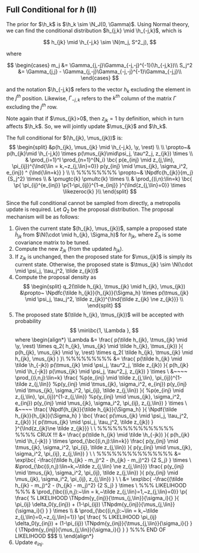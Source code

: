 ## Full Conditional for $h$ (II)
The prior for $\h_k$ is $\h_k \sim \N_J(0, \Gamma)$.
Using Normal theory, we can find the conditional distribution 
$h_{j,k} \mid \h_{-j,k}$, which is 

$$
h_{jk}  \mid \h_{-j,k} \sim \N(m_j, S^2_j),
$$

where

$$
\begin{cases}
m_j &= \Gamma_{j,-j}\Gamma_{-j,-j}^{-1}(\h_{-j,k})\\
S_j^2 &= \Gamma_{j,j} - \Gamma_{j,-j}\Gamma_{-j,-j}^{-1}\Gamma_{-j,j}\\
\end{cases}
$$

and the notation $\h_{-j,k}$ refers to the vector $h_k$ excluding the element in
the $j^{th}$ position. Likewise, $\Gamma_{-j,k}$ refers to the $k^{th}$ column 
of the matrix $\Gamma$ excluding the $j^{th}$ row.

Note again that if $\mus_{jk}>0$, then $z_{jk}=1$ by definition, which in turn
affects $\h_k$. So, we will jointly update $\mus_{jk}$ and $\h_k$. 

The full conditional for $(\h_{jk}, \mus_{jk})$ is:
$$
\begin{split}
&p(h_{jk}, \mus_{jk} \mid \h_{-j,k}, \y, \rest) 
\\
\\
\propto~&
p(h_{jk}\mid \h_{-j,k}) \times
p(\mus_{jk}\mid\psi_j, \tau^2_j, z_{jk}) \times \\
&
\prod_{i=1}^I \prod_{n=1}^{N_i}
\bc{
  p(e_{inj} \mid z_{j,\lin}, \pi_{ij})^{\Ind{\lin = k,~z_{j,\lin}=0}}
  p(y_{inj} \mid \mus_{jk}, \sigma_i^2, e_{inj}) ^ {\Ind{\lin=k}}
}
\\
\\
%%%%%%%%
\propto~&
\Npdfc{h_{jk}}{m_j}{S_j^2}
\times \\
& \pmugtc{k} \pmultc{k} \times \\
&
\prod_{(i,n):\lin=k}
\bc{
  \p{
    \pi_{ij}^{e_{inj}}
    \p{1-\pi_{ij}}^{1-e_{inj}}
  }^{\Ind{z_{j,\lin}=0}}
  \times
  \likezeroc{k} 
}\\
\end{split}
$$

Since the full conditional cannot be sampled from directly, a metropolis update
is required. Let $Q_2$ be the proposal distribution. The proposal mechanism
will be as follows:

1. Given the current state $(h_{jk}, \mus_{jk})$,
   sample a proposed state $\tilde h_{jk}$ from $\N(\cdot \mid h_{jk}, \Sigma_h)$ 
   for $h_{jk}$, where $\Sigma_h$ is some covariance matrix to be tuned.
2. Compute the new $\tilde z_{jk}$ (from the updated $h_{jk}$).
3. If $z_{jk}$ is unchanged, then the proposed state for $\mus_{jk}$ is simply
   its current state. Otherwise, the proposed state is 
   $\tmus_{jk} \sim \N(\cdot \mid \psi_j, \tau_j^2, \tilde z_{jk})$ 
4. Compute the proposal density as 
   $$
   \begin{split}
   q_2(\tilde h_{jk}, \tmus_{jk} \mid h_{jk}, \mus_{jk})
   &\propto~
   \Npdfc{\tilde h_{jk}}{h_{jk}}{\Sigma_h} \times
   p(\tmus_{jk} \mid \psi_j, \tau_j^2, \tilde z_{jk})^{\Ind{\tilde z_{jk} \ne z_{jk}}}
   \\
   \end{split}
   $$
5. The proposed state $(\tilde h_{jk}, \tmus_{jk})$ will be
   accepted with probability 
   $$ \min\bc{1, \Lambda }, $$ where
   \begin{align*}
   \Lambda &=
   \frac{
     p(\tilde h_{jk}, \tmus_{jk} \mid \y, \rest) 
     \times
     q_2( h_{jk}, \mus_{jk} \mid 
     \tilde h_{jk}, \tmus_{jk}) 
   }{
     p(h_{jk}, \mus_{jk} \mid \y, \rest) 
     \times
     q_2( \tilde h_{jk}, \tmus_{jk} \mid 
     h_{jk}, \mus_{jk} )
   }\\
   %%%%%%%%%
   &= \frac{
     p(\tilde  h_{jk} \mid \tilde \h_{-jk})
     p(\tmus_{jk} \mid \psi_j, \tau^2_j, \tilde z_{jk})
   }{
     p(h_{jk} \mid \h_{-jk})
     p(\mus_{jk} \mid \psi_j, \tau^2_j, z_{jk})
   }
   \times 
   \\ &~~~~
   \prod_{(i,n,j):\lin=k}
   \frac{
     %p(e_{inj} \mid \tilde z_{j,\lin}, \pi_{ij})^{1-\tilde z_{j,\lin}}
     %p(y_{inj} \mid \tmus_{jk}, \sigma_i^2, e_{inj})
     p(y_{inj} \mid \tmus_{jk}, \sigma_i^2, \pi_{ij}, \tilde z_{j,\lin})
   }{
     %p(e_{inj} \mid z_{j,\lin}, \pi_{ij})^{1-z_{j,\lin}}
     %p(y_{inj} \mid \mus_{jk}, \sigma_i^2, e_{inj})
     p(y_{inj} \mid \mus_{jk}, \sigma_i^2, \pi_{ij}, z_{j,\lin})
   }
   \times
   \\ &~~~~
   \frac{
     \Npdf{h_{jk}}{\tilde h_{jk}}{\Sigma_h}
   }{
     \Npdf{\tilde h_{jk}}{h_{jk}}{\Sigma_h}
   }
   \bc{
   \frac{
     p(\mus_{jk} \mid \psi_j, \tau_j^2, z_{jk})
   }{
     p(\tmus_{jk} \mid \psi_j, \tau_j^2, \tilde z_{jk})
   }
   }^{\Ind{z_{jk}\ne \tilde z_{jk}}}
   \\
   \\ 
   %%%%%%%%%%%%%%%
   %%%% CRUX !!!
   &= \frac{
     p(\tilde  h_{jk} \mid \tilde \h_{-jk})
   }{
     p(h_{jk} \mid \h_{-jk})
   }
   \times 
   \prod_{\bc{(i,n,j):\lin=k}}
   \frac{
     p(y_{inj} \mid \tmus_{jk}, \sigma_i^2, \pi_{ij}, \tilde z_{j,\lin})
   }{
     p(y_{inj} \mid \mus_{jk}, \sigma_i^2, \pi_{ij}, z_{j,\lin})
   }
   \\
   \\
   %%%%%%%%%%%%%%%
   &=
   \exp\bc{
     -\frac{(\tilde h_{jk} - m_j)^2 - (h_{jk} - m_j)^2}
           {2 S_j}
   }
   \times \\
   &\prod_{\bc{(i,n,j):\lin=k,~\tilde z_{j,\lin} \ne z_{j,\lin}}}
   \frac{
     p(y_{inj} \mid \tmus_{jk}, \sigma_i^2, \pi_{ij}, \tilde z_{j,\lin})
   }{
     p(y_{inj} \mid \mus_{jk}, \sigma_i^2, \pi_{ij}, z_{j,\lin})
   }
   \\
   \\
   &=
   \exp\bc{
     -\frac{(\tilde h_{jk} - m_j)^2 - (h_{jk} - m_j)^2}
           {2 S_j}
   }
   \times \\
   %%% LIKELIHOOD %%%
   &
   \prod_{\bc{(i,n,j):~\lin = k,~\tilde z_{j,\lin}=1,~z_{j,\lin}=0}}
   \p{
     \frac{ % LIKELIHOOD
       \TNpdm{y_{inj}}{\tmus_{j,\lin}}{\sigma_i}{}
     }{
       \pi_{ij} \delta_0(y_{inj}) + (1-\pi_{ij})
       \TNpdm{y_{inj}}{\mus_{j,\lin}}{\sigma_i}{}
     }
   } \times
   \\\\
   &
   \prod_{\bc{(i,n,j):~\lin = k,~\tilde z_{j,\lin}=0,~z_{j,\lin}=1}}
   \p{
     \frac{ % LIKELIHOOD
       \pi_{ij} \delta_0(y_{inj}) + (1-\pi_{ij})
       \TNpdm{y_{inj}}{\tmus_{j,\lin}}{\sigma_i}{}
     }{
       \TNpdm{y_{inj}}{\mus_{j,\lin}}{\sigma_i}{}
     }
   }
   %%% END OF LIKELIHOOD $$$
   \\\\
   \end{align*}
6. Update $e_{inj}$.


